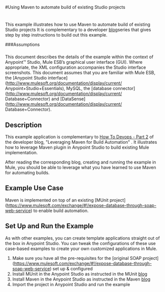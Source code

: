 #Using Maven to automate build of existing Studio projects
#
This example illustrates how to use Maven to automate build of existing Studio projects
It is complementary to a developer [blog](http://blogs.mulesoft.com/dev/howto/maven/)series that gives step by step instructions to build out this example.



###Assumptions
###
This document describes the details of the example within the context of
Anypoint™ Studio, Mule ESB’s graphical user interface (GUI). Where
appropriate, the XML configuration accompanies the Studio interface
screenshots. This document assumes that you are familiar with Mule ESB,
the [Anypoint Studio
interface](http://www.mulesoft.org/documentation/display/current/
Anypoint+Studio+Essentials), MySQL, the [database
connector](http://www.mulesoft.org/documentation/display/current/
Database+Connector) and
[DataSense](http://www.mulesoft.org/documentation/display/current/
Database+Connector).

## Description

This example application is complementary to [How To Devops - Part 2](http://blogs.mulesoft.com/dev/howto/maven/) of the developer blog, "Leveraging Maven for Build Automation" . It illustrates how to leverage Maven plugin in Anypoint Studio to build existing Mule implementation.  

After reading the corresponding blog, creating and running the example in Mule, you should be able to leverage what you have learned to use Maven for automating builds. 

## Example Use Case

Maven is implemented on top of an existing [MUnit project] (https://www.mulesoft.com/exchange/#!/expose-database-through-soap-web-service) to enable build automation.

## Set Up and Run the Example

As with other examples, you can create template applications straight out of the box in Anypoint Studio. You can tweak the configurations of these use case-based examples to create your own customized applications in Mule.
1.	Make sure you have all the pre-requisites for the [original SOAP project] (https://www.mulesoft.com/exchange/#!/expose-database-through-soap-web-service) set up & configured
2.	Install MUnit in the Anypoint Studio as instructed in the MUnit 
[blog](http://blogs.mulesoft.com/dev/howto/munit/)
3.	Install Maven  in the Anypoint Studio as instructed in the Maven 
[blog](http://blogs.mulesoft.com/dev/howto/maven/)
4. Import the project in Anypoint Studio and run the example


